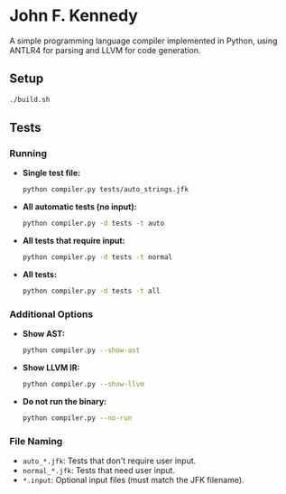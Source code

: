 # John F. Kennedy

A simple programming language compiler implemented in Python, using ANTLR4 for parsing and LLVM for code generation.

## Setup

```sh
./build.sh
```

## Tests

### Running

- **Single test file:**
    ```sh
    python compiler.py tests/auto_strings.jfk
    ```

- **All automatic tests (no input):**
    ```sh
    python compiler.py -d tests -t auto
    ```

- **All tests that require input:**
    ```sh
    python compiler.py -d tests -t normal
    ```

- **All tests:**
    ```sh
    python compiler.py -d tests -t all
    ```

### Additional Options

- **Show AST:**
    ```sh
    python compiler.py --show-ast
    ```

- **Show LLVM IR:**
    ```sh
    python compiler.py --show-llvm
    ```

- **Do not run the binary:**
    ```sh
    python compiler.py --no-run
    ```

### File Naming

- `auto_*.jfk`: Tests that don't require user input.
- `normal_*.jfk`: Tests that need user input.
- `*.input`: Optional input files (must match the JFK filename).